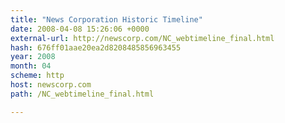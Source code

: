 ```yaml
---
title: "News Corporation Historic Timeline"
date: 2008-04-08 15:26:06 +0000
external-url: http://newscorp.com/NC_webtimeline_final.html
hash: 676ff01aae20ea2d8208485856963455
year: 2008
month: 04
scheme: http
host: newscorp.com
path: /NC_webtimeline_final.html

---
```



